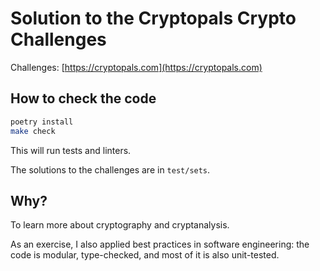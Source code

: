 # Solution to the Cryptopals Crypto Challenges

Challenges: [https://cryptopals.com](https://cryptopals.com)

## How to check the code

```bash
poetry install
make check
```

This will run tests and linters.

The solutions to the challenges are in `test/sets`.

## Why?

To learn more about cryptography and cryptanalysis.

As an exercise, I also applied best practices in software engineering: the code is
modular, type-checked, and most of it is also unit-tested.
